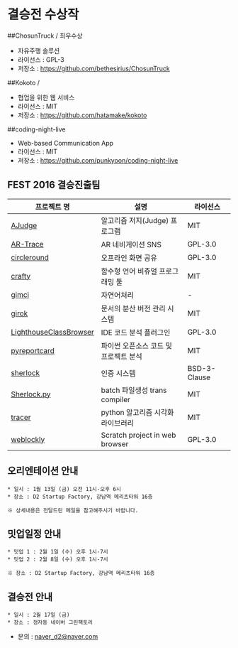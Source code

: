 # 결승전 수상작
##ChosunTruck / 최우수상 
* 자유주행 솔루션
* 라이선스 : GPL-3
* 저장소 : https://github.com/bethesirius/ChosunTruck

##Kokoto / 
* 협업을 위한 웹 서비스 
* 라이선스 : MIT
* 저장소 : https://github.com/hatamake/kokoto

##coding-night-live
* Web-based Communication App
* 라이선스 : MIT
* 저장소 : https://github.com/punkyoon/coding-night-live

## FEST 2016 결승진출팀

프로젝트 명| 설명 | 라이선스
----|----|----
[AJudge](https://github.com/AJudge-team/Ajudge)|알고리즘 저지(Judge) 프로그램|MIT
[AR-Trace](https://github.com/siosio34/AR-Trace)|AR 네비게이션 SNS|GPL-3.0
[circleround](https://github.com/huujee/circleround)|오프라인 화면 공유|GPL-3.0
[crafty](https://github.com/PJunhyuk/crafty)|함수형 언어 비쥬얼 프로그래밍 툴|MIT
[gimci](https://github.com/gimci/gimci)|자연어처리|-
[girok](https://github.com/seokju-na/girok.git)|문서의 분산 버전 관리 시스템|MIT
[LighthouseClassBrowser](https://github.com/Red-Portal/LighthouseClassBrowser)|IDE 코드 분석 플러그인|GPL-3.0
[pyreportcard](https://github.com/mingrammer/pyreportcard)|파이썬 오픈소스 코드 및 프로젝트 분석|MIT
[sherlock](https://github.com/mjkim610/sherlock)|인증 시스템|BSD-3-Clause
[Sherlock.py](https://github.com/Luavis/sherlock.py)|batch 파일생성 trans compiler|MIT
[tracer](https://github.com/sn0wle0pard/tracer)|python 알고리즘 시각화 라이브러리|MIT
[weblockly](https://github.com/lawrence-kaybob/weblockly)|Scratch project in web browser |GPL-3.0

## 오리엔테이션 안내

```
* 일시 : 1월 13일 (금) 오전 11시-오후 6시
* 장소 : D2 Startup Factory, 강남역 메리츠타워 16층

※ 상세내용은 전달드린 메일을 참고해주시기 바랍니다.
```

## 밋업일정  안내
```
* 밋업 1 : 2월 1일 (수) 오후 1시-7시
* 밋업 2 : 2월 8일 (수) 오후 1시-7시

※ 장소 : D2 Startup Factory, 강남역 메리츠타워 16층
```

## 결승전 안내
```
* 일시 : 2월 17일 (금)
* 장소 : 정자동 네이버 그린팩토리 
```

* 문의 : naver_d2@naver.com
